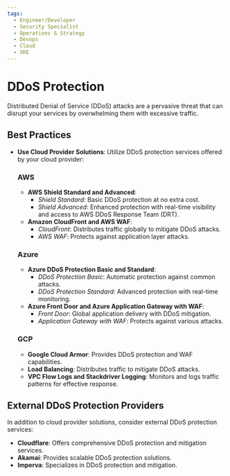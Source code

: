 ```yaml
---
tags:
  - Engineer/Developer
  - Security Specialist
  - Operations & Strategy
  - Devops
  - Cloud
  - SRE
---
```


# DDoS Protection


Distributed Denial of Service (DDoS) attacks are a pervasive threat that can disrupt your services by overwhelming them with excessive traffic.

## Best Practices

- **Use Cloud Provider Solutions**: Utilize DDoS protection services offered by your cloud provider:

    ### AWS
    - **AWS Shield Standard and Advanced**:
        - *Shield Standard*: Basic DDoS protection at no extra cost.
        - *Shield Advanced*: Enhanced protection with real-time visibility and access to AWS DDoS Response Team (DRT).
    - **Amazon CloudFront and AWS WAF**:
        - *CloudFront*: Distributes traffic globally to mitigate DDoS attacks.
        - *AWS WAF*: Protects against application layer attacks.

    ### Azure
    - **Azure DDoS Protection Basic and Standard**:
        - *DDoS Protection Basic*: Automatic protection against common attacks.
        - *DDoS Protection Standard*: Advanced protection with real-time monitoring.
    - **Azure Front Door and Azure Application Gateway with WAF**:
        - *Front Door*: Global application delivery with DDoS mitigation.
        - *Application Gateway with WAF*: Protects against various attacks.

    ### GCP
    - **Google Cloud Armor**: Provides DDoS protection and WAF capabilities.
    - **Load Balancing**: Distributes traffic to mitigate DDoS attacks.
    - **VPC Flow Logs and Stackdriver Logging**: Monitors and logs traffic patterns for effective response.

## External DDoS Protection Providers

In addition to cloud provider solutions, consider external DDoS protection services:

- **Cloudflare**: Offers comprehensive DDoS protection and mitigation services.
- **Akamai**: Provides scalable DDoS protection solutions.
- **Imperva**: Specializes in DDoS protection and mitigation.